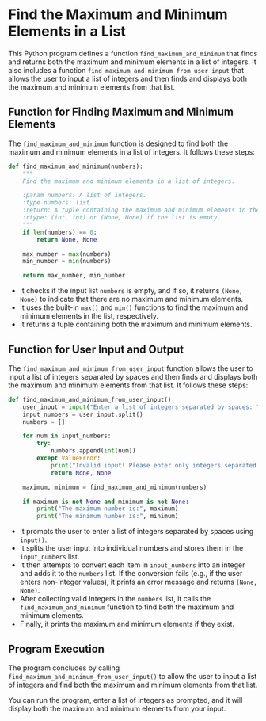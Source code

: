 # Find the Maximum and Minimum Elements in a List

This Python program defines a function `find_maximum_and_minimum` that finds and returns both the maximum and minimum elements in a list of integers. It also includes a function `find_maximum_and_minimum_from_user_input` that allows the user to input a list of integers and then finds and displays both the maximum and minimum elements from that list.

## Function for Finding Maximum and Minimum Elements

The `find_maximum_and_minimum` function is designed to find both the maximum and minimum elements in a list of integers. It follows these steps:

```python
def find_maximum_and_minimum(numbers):
    """
    Find the maximum and minimum elements in a list of integers.

    :param numbers: A list of integers.
    :type numbers: list
    :return: A tuple containing the maximum and minimum elements in the list.
    :rtype: (int, int) or (None, None) if the list is empty.
    """
    if len(numbers) == 0:
        return None, None

    max_number = max(numbers)
    min_number = min(numbers)

    return max_number, min_number
```

- It checks if the input list `numbers` is empty, and if so, it returns `(None, None)` to indicate that there are no maximum and minimum elements.
- It uses the built-in `max()` and `min()` functions to find the maximum and minimum elements in the list, respectively.
- It returns a tuple containing both the maximum and minimum elements.

## Function for User Input and Output

The `find_maximum_and_minimum_from_user_input` function allows the user to input a list of integers separated by spaces and then finds and displays both the maximum and minimum elements from that list. It follows these steps:

```python
def find_maximum_and_minimum_from_user_input():
    user_input = input("Enter a list of integers separated by spaces: ")
    input_numbers = user_input.split()
    numbers = []

    for num in input_numbers:
        try:
            numbers.append(int(num))
        except ValueError:
            print("Invalid input! Please enter only integers separated by spaces.")
            return None, None

    maximum, minimum = find_maximum_and_minimum(numbers)

    if maximum is not None and minimum is not None:
        print("The maximum number is:", maximum)
        print("The minimum number is:", minimum)
```

- It prompts the user to enter a list of integers separated by spaces using `input()`.
- It splits the user input into individual numbers and stores them in the `input_numbers` list.
- It then attempts to convert each item in `input_numbers` into an integer and adds it to the `numbers` list. If the conversion fails (e.g., if the user enters non-integer values), it prints an error message and returns `(None, None)`.
- After collecting valid integers in the `numbers` list, it calls the `find_maximum_and_minimum` function to find both the maximum and minimum elements.
- Finally, it prints the maximum and minimum elements if they exist.

## Program Execution

The program concludes by calling `find_maximum_and_minimum_from_user_input()` to allow the user to input a list of integers and find both the maximum and minimum elements from that list.

You can run the program, enter a list of integers as prompted, and it will display both the maximum and minimum elements from your input.
